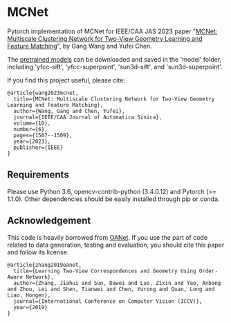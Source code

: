 # MCNet

Pytorch implementation of MCNet for IEEE/CAA JAS 2023 paper "[MCNet: Multiscale Clustering Network for Two-View Geometry Learning and Feature Matching](https://ieeexplore.ieee.org/abstract/document/10141546)", by Gang Wang and Yufei Chen.

The [pretrained models](https://drive.google.com/drive/folders/1wtcIFn7mFiw82naK3jfoD0IdS_bWMWOE?usp=drive_link) can be downloaded and saved in the 'model' folder, including 'yfcc-sift', 'yfcc-superpoint', 'sun3d-sift', and 'sun3d-superpoint'.



If you find this project useful, please cite:

	@article{wang2023mcnet,
	  title={MCNet: Multiscale Clustering Network for Two-View Geometry Learning and Feature Matching},
	  author={Wang, Gang and Chen, Yufei},
	  journal={IEEE/CAA Journal of Automatica Sinica},
	  volume={10},
	  number={6},
	  pages={1507--1509},
	  year={2023},
	  publisher={IEEE}
	}

Requirements
-
Please use Python 3.6, opencv-contrib-python (3.4.0.12) and Pytorch (>= 1.1.0). Other dependencies should be easily installed through pip or conda.


Acknowledgement
-
This code is heavily borrowed from [OANet](https://github.com/zjhthu/OANet). If you use the part of code related to data generation, testing and evaluation, you should cite this paper and follow its license.


	@article{zhang2019oanet,
	  title={Learning Two-View Correspondences and Geometry Using Order-Aware Network},
	  author={Zhang, Jiahui and Sun, Dawei and Luo, Zixin and Yao, Anbang and Zhou, Lei and Shen, Tianwei and Chen, Yurong and Quan, Long and Liao, Hongen},
	  journal={International Conference on Computer Vision (ICCV)},
	  year={2019}
	}

